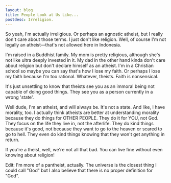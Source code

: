 ```yaml
---
layout: blog
title: People Look at Us Like...
postdesc: Irreligion.
---
```

So yeah, I'm actually irreligious. Or perhaps an agnostic atheist, but I really don't care about those terms. I just don't like religion. Well, of course I'm not legally an atheist—that's not allowed here in Indonesia.

I'm raised in a Buddhist family. My mom is pretty religious, although she's not like ultra deeply invested in it. My dad in the other hand kinda don't care about religion but don't declare himself as an atheist. I'm in a Christian school so maybe you can say that's how I lose my faith. Or perhaps I lose my faith because I'm too rational. Whatever, theists. Faith is nonsensical.

It's just unsettling to know that theists see you as an immoral being not capable of doing good things. They see you as a person currently in a wrong 'state'.

Well dude, I'm an atheist, and will always be. It's not a state. And like, I have morality, too. I actually think atheists are better at understanding morality because they do things for OTHER PEOPLE. They do it for YOU, not God. They focus on the life they live in, not the afterlife. They do kind things because it's good, not because they want to go to the heaven or scared to go to hell. They even do kind things knowing that they won't get anything in return.

If you're a theist, well, we're not all that bad. You can live fine without even knowing about religion!

Edit: I'm more of a pantheist, actually. The universe is the closest thing I could call "God" but I also believe that there is no proper definition for "God".
